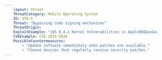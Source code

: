 ```yaml
---
    layout: threat
    ThreatCategory: Mobile Operating System
    ID: STA-5
    Threat: "Bypassing Code signing mechanisms"
    ThreatOrigin:
    ExploitExample: "iOS 8.4.1 Kernel Vulnerabilities in AppleHDQGasGaugeControl [^216]"
    CVEExample: CVE-2015-5839
    PossibleCountermeasures:
        - "Update software immediately when patches are available."
        - "Choose devices that regularly receive security patches."
---
```

